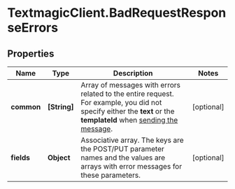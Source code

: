 # TextmagicClient.BadRequestResponseErrors

## Properties
Name | Type | Description | Notes
------------ | ------------- | ------------- | -------------
**common** | **[String]** | Array of messages with errors related to the entire request. For example, you did not specify either the **text** or the **templateId** when [sending the message](https://docs.textmagic.com/#tag/Outbound-Messages).  | [optional] 
**fields** | **Object** | Associative array. The keys are the POST/PUT parameter names and the values are arrays with error messages for these parameters.  | [optional] 



